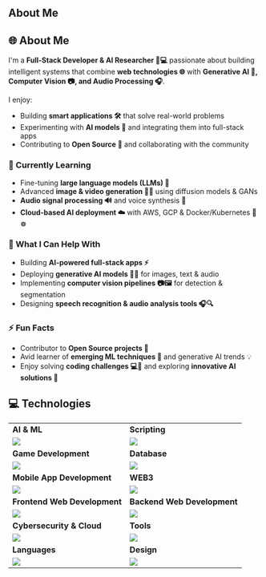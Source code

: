 <link rel="stylesheet" type="text/css" href="style.css">


## About Me
<!-- ### **Welcome to My Page!** <img src="assets/flame.gif" style="position: relative;top:2.4px;" width="12" height="22">
![border-seperator](assets/borderseparator.gif) -->

## 🌐 About Me
I'm a **Full-Stack Developer & AI Researcher 🤖💻** passionate about building intelligent systems that combine **web technologies 🌐** with **Generative AI 🎨, Computer Vision 📷, and Audio Processing 🎧**.  

I enjoy:
- Building **smart applications 🛠️** that solve real-world problems  
- Experimenting with **AI models 🤯** and integrating them into full-stack apps  
- Contributing to **Open Source 🌟** and collaborating with the community  

### 🌱 Currently Learning
- Fine-tuning **large language models (LLMs) 📝**  
- Advanced **image & video generation 🎥✨** using diffusion models & GANs  
- **Audio signal processing 🔊** and voice synthesis 🎤  
- **Cloud-based AI deployment ☁️** with AWS, GCP & Docker/Kubernetes 🐳☸️  

### 💬 What I Can Help With
- Building **AI-powered full-stack apps ⚡**  
- Deploying **generative AI models 🎨🤖** for images, text & audio  
- Implementing **computer vision pipelines 📷🖼️** for detection & segmentation  
- Designing **speech recognition & audio analysis tools 🎧🔍**  

### ⚡ Fun Facts
- Contributor to **Open Source projects 🌟**  
- Avid learner of **emerging ML techniques 🔮** and generative AI trends 💡  
- Enjoy solving **coding challenges 💻🧩** and exploring **innovative AI solutions 🚀**

## 💻 Technologies
 
<table>
<tr>
	<td><strong>AI & ML</strong></td>
	<td><strong>Scripting</strong></td>
</tr>
<tr>
		<td><img src = "https://skillicons.dev/icons?i=pytorch,py,sklearn,anaconda,aiscript,opencv,tensorflow,r,ai" ></td>
		<td><img src = "https://skillicons.dev/icons?i=bash,cmake,npm,git,yarn&theme=dark" ></td>
</tr>
<tr>
	<td><strong>Game Development</strong></td>
	<td><strong>Database</strong></td>
</tr>
<tr>
		<td><img src = "https://skillicons.dev/icons?i=cpp,cs,unity,unreal,java,python,visualstudio,blender" ></td>
		<td><img src = "https://skillicons.dev/icons?i=mongodb,mysql,firebase,sqlite&theme=dark"></td>
</tr>
<tr>
	<td><strong>Mobile App Development</strong></td>
	<td><strong>WEB3</strong></td>
</tr>
<tr>
		<td><img src = "https://skillicons.dev/icons?i=flutter,dart,java,kotlin,androidstudio" ></td>
		<td><img src = "https://skillicons.dev/icons?i=ts,solidity,solidjs&theme=dark"></td>
</tr>
<tr>
	<td><strong>Frontend Web Development</strong></td>
	<td><strong>Backend Web Development</strong></td>
</tr>
<tr>
		<td><img src = "https://skillicons.dev/icons?i=html,jquery,css,js,react,tailwind,angular,threejs" ></td>
		<td><img src = "https://skillicons.dev/icons?i=nodejs,nextjs,php,django,flask&theme=dark" ></td>
</tr>
<tr>
	<td><strong>Cybersecurity & Cloud</strong></td>
	<td><strong>Tools</strong></td>
</tr>
<tr>
	<td><img src = "https://skillicons.dev/icons?i=ubuntu,linux,docker,kubernetes,aws,azure&theme=dark"></td>
	<td><img src = "https://skillicons.dev/icons?i=github,vscode,vim,githubactions&theme=dark"></td>
</tr>
<tr>
	<td><strong>Languages</strong></td>
	<td><strong>Design</strong></td>
</tr>
<tr>
	<td><img src = "https://skillicons.dev/icons?i=bash,c,ruby,rust&theme=dark"></td>
	<td><img src = "https://skillicons.dev/icons?i=ps,figma&theme=dark"></td>
</tr>
</table>